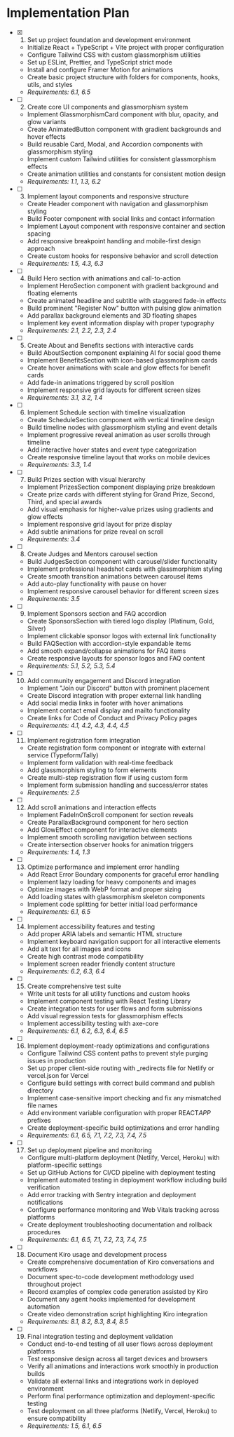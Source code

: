 # Implementation Plan

- [x] 1. Set up project foundation and development environment

  - Initialize React + TypeScript + Vite project with proper configuration
  - Configure Tailwind CSS with custom glassmorphism utilities
  - Set up ESLint, Prettier, and TypeScript strict mode
  - Install and configure Framer Motion for animations
  - Create basic project structure with folders for components, hooks, utils, and styles
  - _Requirements: 6.1, 6.5_

- [ ] 2. Create core UI components and glassmorphism system

  - Implement GlassmorphismCard component with blur, opacity, and glow variants
  - Create AnimatedButton component with gradient backgrounds and hover effects
  - Build reusable Card, Modal, and Accordion components with glassmorphism styling
  - Implement custom Tailwind utilities for consistent glassmorphism effects
  - Create animation utilities and constants for consistent motion design
  - _Requirements: 1.1, 1.3, 6.2_

- [ ] 3. Implement layout components and responsive structure

  - Create Header component with navigation and glassmorphism styling
  - Build Footer component with social links and contact information
  - Implement Layout component with responsive container and section spacing
  - Add responsive breakpoint handling and mobile-first design approach
  - Create custom hooks for responsive behavior and scroll detection
  - _Requirements: 1.5, 4.3, 6.3_

- [ ] 4. Build Hero section with animations and call-to-action

  - Implement HeroSection component with gradient background and floating elements
  - Create animated headline and subtitle with staggered fade-in effects
  - Build prominent "Register Now" button with pulsing glow animation
  - Add parallax background elements and 3D floating shapes
  - Implement key event information display with proper typography
  - _Requirements: 2.1, 2.2, 2.3, 2.4_

- [ ] 5. Create About and Benefits sections with interactive cards

  - Build AboutSection component explaining AI for social good theme
  - Implement BenefitsSection with icon-based glassmorphism cards
  - Create hover animations with scale and glow effects for benefit cards
  - Add fade-in animations triggered by scroll position
  - Implement responsive grid layouts for different screen sizes
  - _Requirements: 3.1, 3.2, 1.4_

- [ ] 6. Implement Schedule section with timeline visualization

  - Create ScheduleSection component with vertical timeline design
  - Build timeline nodes with glassmorphism styling and event details
  - Implement progressive reveal animation as user scrolls through timeline
  - Add interactive hover states and event type categorization
  - Create responsive timeline layout that works on mobile devices
  - _Requirements: 3.3, 1.4_

- [ ] 7. Build Prizes section with visual hierarchy

  - Implement PrizesSection component displaying prize breakdown
  - Create prize cards with different styling for Grand Prize, Second, Third, and special awards
  - Add visual emphasis for higher-value prizes using gradients and glow effects
  - Implement responsive grid layout for prize display
  - Add subtle animations for prize reveal on scroll
  - _Requirements: 3.4_

- [ ] 8. Create Judges and Mentors carousel section

  - Build JudgesSection component with carousel/slider functionality
  - Implement professional headshot cards with glassmorphism styling
  - Create smooth transition animations between carousel items
  - Add auto-play functionality with pause on hover
  - Implement responsive carousel behavior for different screen sizes
  - _Requirements: 3.5_

- [ ] 9. Implement Sponsors section and FAQ accordion

  - Create SponsorsSection with tiered logo display (Platinum, Gold, Silver)
  - Implement clickable sponsor logos with external link functionality
  - Build FAQSection with accordion-style expandable items
  - Add smooth expand/collapse animations for FAQ items
  - Create responsive layouts for sponsor logos and FAQ content
  - _Requirements: 5.1, 5.2, 5.3, 5.4_

- [ ] 10. Add community engagement and Discord integration

  - Implement "Join our Discord" button with prominent placement
  - Create Discord integration with proper external link handling
  - Add social media links in footer with hover animations
  - Implement contact email display and mailto functionality
  - Create links for Code of Conduct and Privacy Policy pages
  - _Requirements: 4.1, 4.2, 4.3, 4.4, 4.5_

- [ ] 11. Implement registration form integration

  - Create registration form component or integrate with external service (Typeform/Tally)
  - Implement form validation with real-time feedback
  - Add glassmorphism styling to form elements
  - Create multi-step registration flow if using custom form
  - Implement form submission handling and success/error states
  - _Requirements: 2.5_

- [ ] 12. Add scroll animations and interaction effects

  - Implement FadeInOnScroll component for section reveals
  - Create ParallaxBackground component for hero section
  - Add GlowEffect component for interactive elements
  - Implement smooth scrolling navigation between sections
  - Create intersection observer hooks for animation triggers
  - _Requirements: 1.4, 1.3_

- [ ] 13. Optimize performance and implement error handling

  - Add React Error Boundary components for graceful error handling
  - Implement lazy loading for heavy components and images
  - Optimize images with WebP format and proper sizing
  - Add loading states with glassmorphism skeleton components
  - Implement code splitting for better initial load performance
  - _Requirements: 6.1, 6.5_

- [ ] 14. Implement accessibility features and testing

  - Add proper ARIA labels and semantic HTML structure
  - Implement keyboard navigation support for all interactive elements
  - Add alt text for all images and icons
  - Create high contrast mode compatibility
  - Implement screen reader friendly content structure
  - _Requirements: 6.2, 6.3, 6.4_

- [ ] 15. Create comprehensive test suite

  - Write unit tests for all utility functions and custom hooks
  - Implement component testing with React Testing Library
  - Create integration tests for user flows and form submissions
  - Add visual regression tests for glassmorphism effects
  - Implement accessibility testing with axe-core
  - _Requirements: 6.1, 6.2, 6.3, 6.4, 6.5_

- [ ] 16. Implement deployment-ready optimizations and configurations

  - Configure Tailwind CSS content paths to prevent style purging issues in production
  - Set up proper client-side routing with \_redirects file for Netlify or vercel.json for Vercel
  - Configure build settings with correct build command and publish directory
  - Implement case-sensitive import checking and fix any mismatched file names
  - Add environment variable configuration with proper REACT*APP* prefixes
  - Create deployment-specific build optimizations and error handling
  - _Requirements: 6.1, 6.5, 7.1, 7.2, 7.3, 7.4, 7.5_

- [ ] 17. Set up deployment pipeline and monitoring

  - Configure multi-platform deployment (Netlify, Vercel, Heroku) with platform-specific settings
  - Set up GitHub Actions for CI/CD pipeline with deployment testing
  - Implement automated testing in deployment workflow including build verification
  - Add error tracking with Sentry integration and deployment notifications
  - Configure performance monitoring and Web Vitals tracking across platforms
  - Create deployment troubleshooting documentation and rollback procedures
  - _Requirements: 6.1, 6.5, 7.1, 7.2, 7.3, 7.4, 7.5_

- [ ] 18. Document Kiro usage and development process

  - Create comprehensive documentation of Kiro conversations and workflows
  - Document spec-to-code development methodology used throughout project
  - Record examples of complex code generation assisted by Kiro
  - Document any agent hooks implemented for development automation
  - Create video demonstration script highlighting Kiro integration
  - _Requirements: 8.1, 8.2, 8.3, 8.4, 8.5_

- [ ] 19. Final integration testing and deployment validation
  - Conduct end-to-end testing of all user flows across deployment platforms
  - Test responsive design across all target devices and browsers
  - Verify all animations and interactions work smoothly in production builds
  - Validate all external links and integrations work in deployed environment
  - Perform final performance optimization and deployment-specific testing
  - Test deployment on all three platforms (Netlify, Vercel, Heroku) to ensure compatibility
  - _Requirements: 1.5, 6.1, 6.5_
